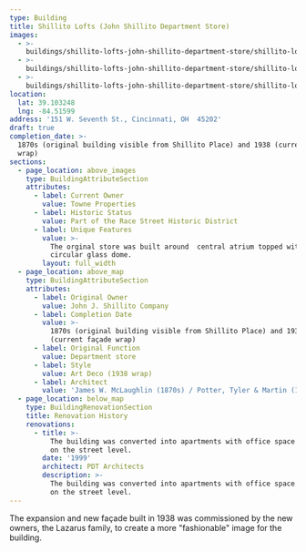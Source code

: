 ```yaml
---
type: Building
title: Shillito Lofts (John Shillito Department Store)
images:
  - >-
    buildings/shillito-lofts-john-shillito-department-store/shillito-lofts-john-shillito-department-store-0_nhj5yo
  - >-
    buildings/shillito-lofts-john-shillito-department-store/shillito-lofts-john-shillito-department-store-1_mdjqw1
  - >-
    buildings/shillito-lofts-john-shillito-department-store/shillito-lofts-john-shillito-department-store-2_tmme8q
location:
  lat: 39.103248
  lng: -84.51599
address: '151 W. Seventh St., Cincinnati, OH  45202'
draft: true
completion_date: >-
  1870s (original building visible from Shillito Place) and 1938 (current façade
  wrap)
sections:
  - page_location: above_images
    type: BuildingAttributeSection
    attributes:
      - label: Current Owner
        value: Towne Properties
      - label: Historic Status
        value: Part of the Race Street Historic District
      - label: Unique Features
        value: >-
          The orginal store was built around  central atrium topped with a
          circular glass dome.
        layout: full_width
  - page_location: above_map
    type: BuildingAttributeSection
    attributes:
      - label: Original Owner
        value: John J. Shillito Company
      - label: Completion Date
        value: >-
          1870s (original building visible from Shillito Place) and 1938
          (current façade wrap)
      - label: Original Function
        value: Department store
      - label: Style
        value: Art Deco (1938 wrap)
      - label: Architect
        value: 'James W. McLaughlin (1870s) / Potter, Tyler & Martin (1938)'
  - page_location: below_map
    type: BuildingRenovationSection
    title: Renovation History
    renovations:
      - title: >-
          The building was converted into apartments with office space located
          on the street level.
        date: '1999'
        architect: PDT Architects
        description: >-
          The building was converted into apartments with office space located
          on the street level.
---
```


The expansion and new façade built in 1938 was commissioned by the new owners, the Lazarus family, to create a more "fashionable" image for the building.
